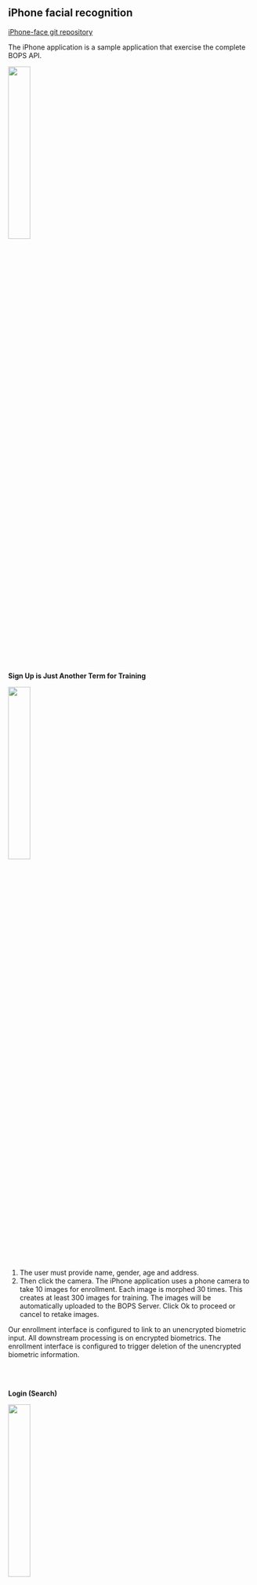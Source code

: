 ## iPhone facial recognition

[iPhone-face git repository](https://github.com/openinfer/iphone-face)

The iPhone application is a sample application that exercise the complete BOPS API.


<img src="http://openinfer.com/images/openinfer_iPhone1.png" width="30%">

<br/><br/>

**Sign Up is Just Another Term for Training**

<img src="http://openinfer.com/images/openinfer_iPhone2.png" width="30%">

1. The user must provide name, gender, age and address. 
2. Then click the camera. The iPhone application uses a phone camera to take 10 images for enrollment. Each image is morphed 30 times. This creates at least 300 images for training. The images will be automatically uploaded to the BOPS Server. Click Ok to proceed or cancel to retake images.

Our enrollment interface is configured to link to an unencrypted biometric input. All downstream processing is on encrypted biometrics. The enrollment interface is configured to trigger deletion of the unencrypted biometric information.

<br/><br/>

**Login (Search)**
 
<img src="http://openinfer.com/images/openinfer_iPhone3.png" width="30%">

The search function takes in 3 biometric images and check for Liveness, uses a pretrained machine learning model to make predictions for each image, then uses a voting method to determine which prediction is correct. If the number of images is greater than 1, the search function performs a vote, where a pluraltiy algorithm determines the correct subject. Once predicted, the enrollment data for the Subject is shown.